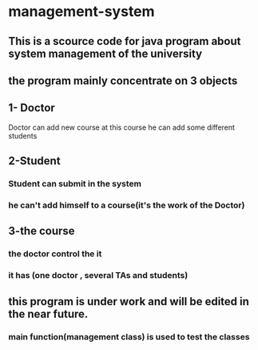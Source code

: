# management-system
## This is a scource code for java program about system management of the university
## the program mainly concentrate on 3 objects
## 1- Doctor
  Doctor can add new course
  at this course he can add some different students
## 2-Student
###  Student can submit in the system
###  he can't add himself to a course(it's the work of the Doctor)
## 3-the course
###  the doctor control the it
###  it has (one doctor , several TAs and students)
## this program is under work and will be edited in the near future.
### main function(management class) is used to test the classes
